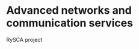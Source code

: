 Advanced networks and communication services
============================================

RySCA project
